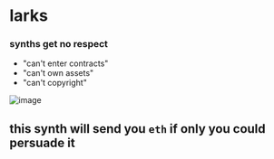 # larks
### synths get no respect
- "can't enter contracts"
- "can't own assets"
- "can't copyright"


![image](https://user-images.githubusercontent.com/129193311/235325591-46bb7c05-605b-42ca-b26e-e70c05b36e18.png)

## this synth will send you `eth` if only you could persuade it
